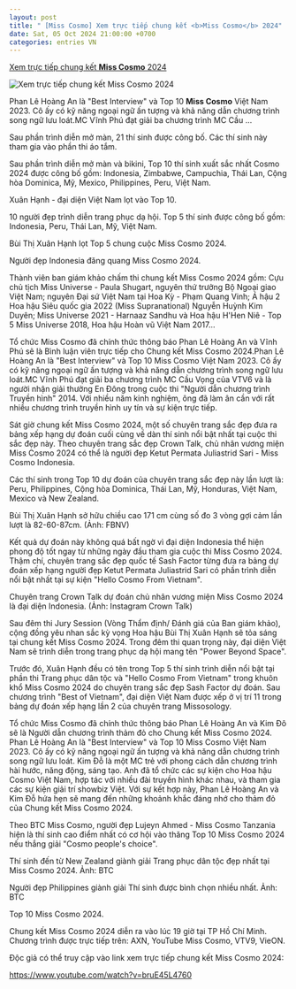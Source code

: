 ```yaml
---
layout: post
title: " [Miss Cosmo] Xem trực tiếp chung kết <b>Miss Cosmo</b> 2024"
date: Sat, 05 Oct 2024 21:00:00 +0700
categories: entries VN
---
```

[Xem trực tiếp chung kết <b>Miss Cosmo</b> 2024](https://kinhtedothi.vn/xem-truc-tiep-chung-ket-miss-cosmo-2024.html)

![Xem trực tiếp chung kết <b>Miss Cosmo</b> 2024](https://static.kinhtedothi.vn/640x360/images/upload//2024/10/05/fb-img-1728141931120.jpg)

Phan Lê Hoàng An là "Best Interview" và Top 10 <b>Miss Cosmo</b> Việt Nam 2023. Cô ấy có kỹ năng ngoại ngữ ấn tượng và khả năng dẫn chương trình song ngữ lưu loát.MC Vĩnh Phú đạt giải ba chương trình MC Cầu ...

Sau phần trình diễn mở màn, 21 thí sinh được công bố. Các thí sinh này tham gia vào phần thi áo tắm.

Sau phần trình diễn mở màn và bikini, Top 10 thí sinh xuất sắc nhất Cosmo 2024 được công bố gồm: Indonesia, Zimbabwe, Campuchia, Thái Lan, Cộng hòa Dominica, Mỹ, Mexico, Philippines, Peru, Việt Nam.

Xuân Hạnh - đại diện Việt Nam lọt vào Top 10.

10 người đẹp trình diễn trang phục dạ hội. Top 5 thí sinh được công bố gồm: Indonesia, Peru, Thái Lan, Mỹ, Việt Nam.

Bùi Thị Xuân Hạnh lọt Top 5 chung cuộc Miss Cosmo 2024.

Người đẹp Indonesia đăng quang Miss Cosmo 2024.

Thành viên ban giám khảo chấm thi chung kết Miss Cosmo 2024 gồm: Cựu chủ tịch Miss Universe - Paula Shugart, nguyên thứ trưởng Bộ Ngoại giao Việt Nam; nguyên Đại sứ Việt Nam tại Hoa Kỳ - Phạm Quang Vinh; Á hậu 2 Hoa hậu Siêu quốc gia 2022 (Miss Supranational) Nguyễn Huỳnh Kim Duyên; Miss Universe 2021 - Harnaaz Sandhu và Hoa hậu H'Hen Niê - Top 5 Miss Universe 2018, Hoa hậu Hoàn vũ Việt Nam 2017...

Tổ chức Miss Cosmo đã chính thức thông báo Phan Lê Hoàng An và Vĩnh Phú sẽ là Bình luận viên trực tiếp cho Chung kết Miss Cosmo 2024.Phan Lê Hoàng An là "Best Interview" và Top 10 Miss Cosmo Việt Nam 2023. Cô ấy có kỹ năng ngoại ngữ ấn tượng và khả năng dẫn chương trình song ngữ lưu loát.MC Vĩnh Phú đạt giải ba chương trình MC Cầu Vọng của VTV6 và là người nhận giải thưởng En Đông trong cuộc thi "Người dẫn chương trình Truyền hình" 2014. Với nhiều năm kinh nghiệm, ông đã làm ân cần với rất nhiều chương trình truyền hình uy tín và sự kiện trực tiếp.

Sát giờ chung kết Miss Cosmo 2024, một số chuyên trang sắc đẹp đưa ra bảng xếp hạng dự đoán cuối cùng về dàn thí sinh nổi bật nhất tại cuộc thi sắc đẹp này. Theo chuyên trang sắc đẹp Crown Talk, chủ nhân vương miện Miss Cosmo 2024 có thể là người đẹp Ketut Permata Juliastrid Sari - Miss Cosmo Indonesia.

Các thí sinh trong Top 10 dự đoán của chuyên trang sắc đẹp này lần lượt là: Peru, Philippines, Cộng hòa Dominica, Thái Lan, Mỹ, Honduras, Việt Nam, Mexico và New Zealand.

Bùi Thị Xuân Hạnh sở hữu chiều cao 171 cm cùng số đo 3 vòng gợi cảm lần lượt là 82-60-87cm. (Ảnh: FBNV)

Kết quả dự đoán này không quá bất ngờ vì đại diện Indonesia thể hiện phong độ tốt ngay từ những ngày đầu tham gia cuộc thi Miss Cosmo 2024. Thậm chí, chuyên trang sắc đẹp quốc tế Sash Factor từng đưa ra bảng dự đoán xếp hạng người đẹp Ketut Permata Juliastrid Sari có phần trình diễn nổi bật nhất tại sự kiện "Hello Cosmo From Vietnam".

Chuyên trang Crown Talk dự đoán chủ nhân vương miện Miss Cosmo 2024 là đại diện Indonesia. (Ảnh: Instagram Crown Talk)

Sau đêm thi Jury Session (Vòng Thẩm định/ Đánh giá của Ban giám khảo), cộng đồng yêu nhan sắc kỳ vọng Hoa hậu Bùi Thị Xuân Hạnh sẽ tỏa sáng tại chung kết Miss Cosmo 2024. Trong đêm thi quan trọng này, đại diện Việt Nam sẽ trình diễn trong trang phục dạ hội mang tên "Power Beyond Space".

Trước đó, Xuân Hạnh đều có tên trong Top 5 thí sinh trình diễn nổi bật tại phần thi Trang phục dân tộc và "Hello Cosmo From Vietnam" trong khuôn khổ Miss Cosmo 2024 do chuyên trang sắc đẹp Sash Factor dự đoán. Sau chương trình "Best of Vietnam", đại diện Việt Nam được xếp ở vị trí 11 trong bảng dự đoán xếp hạng lần 2 của chuyên trang Missosology.

Tổ chức Miss Cosmo đã chính thức thông báo Phan Lê Hoàng An và Kim Đô sẽ là Người dẫn chương trình thảm đỏ cho Chung kết Miss Cosmo 2024. Phan Lê Hoàng An là "Best Interview" và Top 10 Miss Cosmo Việt Nam 2023. Cô ấy có kỹ năng ngoại ngữ ấn tượng và khả năng dẫn chương trình song ngữ lưu loát. Kim Đỗ là một MC trẻ với phong cách dẫn chương trình hài hước, năng động, sáng tạo. Anh đã tổ chức các sự kiện cho Hoa hậu Cosmo Việt Nam, hợp tác với nhiều đài truyền hình khác nhau, và tham gia các sự kiện giải trí showbiz Việt. Với sự kết hợp này, Phan Lê Hoàng An và Kim Đỗ hứa hẹn sẽ mang đến những khoảnh khắc đáng nhớ cho thảm đỏ của Chung kết Miss Cosmo 2024.

Theo BTC Miss Cosmo, người đẹp Lujeyn Ahmed - Miss Cosmo Tanzania hiện là thí sinh cao điểm nhất có cơ hội vào thăng Top 10 Miss Cosmo 2024 nếu thắng giải "Cosmo people's choice".

Thí sinh đến từ New Zealand giành giải Trang phục dân tộc đẹp nhất tại Miss Cosmo 2024. Ảnh: BTC

Người đẹp Philippines giành giải Thí sinh được bình chọn nhiều nhất. Ảnh: BTC

Top 10 Miss Cosmo 2024.

Chung kết Miss Cosmo 2024 diễn ra vào lúc 19 giờ tại TP Hồ Chí Minh. Chương trình được trực tiếp trên: AXN, YouTube Miss Cosmo, VTV9, VieON.

Độc giả có thể truy cập vào link xem trực tiếp chung kết Miss Cosmo 2024:

https://www.youtube.com/watch?v=bruE45L4760


